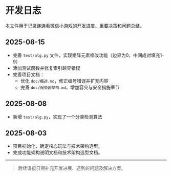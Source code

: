 # 开发日志

本文件用于记录连连看微信小游戏的开发进度、重要决策和问题总结。


## 2025-08-15
- 完善 `test/alg.py` 文件，实现矩阵元素修改功能（边界为0，中间成对填充1-9）
- 添加测试函数并修复索引越界错误
- 完善项目文档：
  - 优化 `doc/概述.md`，修正编号错误并扩充内容
  - 完善 `doc/服务器架构.md`，增加容灾与安全措施章节

## 2025-08-08
- 新增 `test/alg.py`，实现了一个分类检测算法

## 2025-08-03
- 项目初始化，确定核心玩法与技术架构选型。
- 完成功能架构说明文档和技术架构选型文档。

---

> 后续请按日期补充开发进展、遇到的问题及解决方案。
